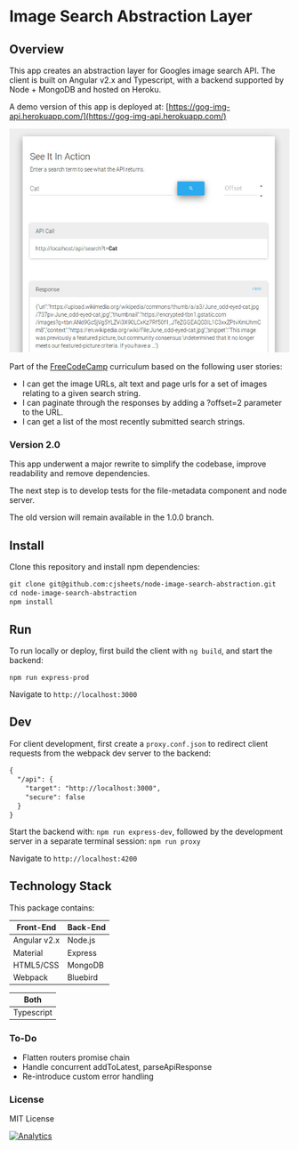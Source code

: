 # Image Search Abstraction Layer

## Overview

This app creates an abstraction layer for Googles image search API. The client is built on Angular v2.x
and Typescript, with a backend supported by Node + MongoDB and hosted on Heroku.

A demo version of this app is deployed at: [https://gog-img-api.herokuapp.com/](https://gog-img-api.herokuapp.com/)

![](client/assets/img/app-screenshot.jpg?raw=true)

Part of the [FreeCodeCamp](https://www.freecodecamp.com/cjsheets) curriculum based on the following user stories:

* I can get the image URLs, alt text and page urls for a set of images relating to a given search string.
* I can paginate through the responses by adding a ?offset=2 parameter to the URL.
* I can get a list of the most recently submitted search strings.

### Version 2.0

This app underwent a major rewrite to simplify the codebase, improve readability and remove dependencies. 

The next step is to develop tests for the file-metadata component and node server.

The old version will remain available in the 1.0.0 branch.

## Install

Clone this repository and install npm dependencies:

```
git clone git@github.com:cjsheets/node-image-search-abstraction.git
cd node-image-search-abstraction
npm install
```

## Run

To run locally or deploy, first build the client with `ng build`, and start the backend:

```
npm run express-prod
```

Navigate to `http://localhost:3000`

## Dev

For client development, first create a `proxy.conf.json` to redirect client requests from the
webpack dev server to the backend:

```
{
  "/api": {
    "target": "http://localhost:3000",
    "secure": false
  }
}
```

Start the backend with: `npm run express-dev`, followed by the development server in a separate
terminal session: `npm run proxy`

Navigate to `http://localhost:4200`

## Technology Stack

This package contains:

| Front-End | Back-End |
| ------- | ------- |
| Angular v2.x | Node.js |
| Material | Express |
| HTML5/CSS | MongoDB |
| Webpack | Bluebird |

| Both | 
| ------- |
| Typescript |


### To-Do

* Flatten routers promise chain
* Handle concurrent addToLatest, parseApiResponse
* Re-introduce custom error handling

### License

MIT License

[![Analytics](https://cjs-beacon.appspot.com/UA-10006093-3/github/cjsheets/node-image-search-abstraction?pixel)](https://github.com/cjsheets/node-image-search-abstraction)
